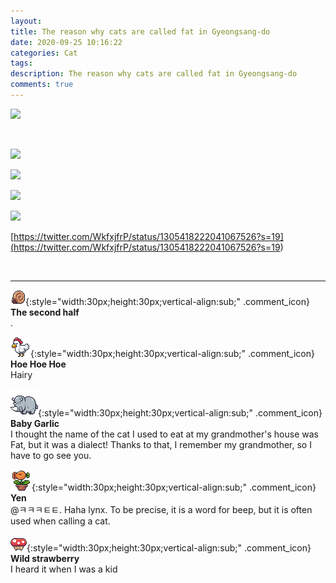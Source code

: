 ```yaml
---
layout: 
title: The reason why cats are called fat in Gyeongsang-do
date: 2020-09-25 10:16:22
categories: Cat
tags: 
description: The reason why cats are called fat in Gyeongsang-do
comments: true
---
```


![](https://blog.kakaocdn.net/dn/9UsOu/btqJvTjzded/3GUSbf5F43IoWymrWbNSb0/img.jpg)

​

![](https://blog.kakaocdn.net/dn/bBVL28/btqJrym9EJS/Cohdzyt5ipukZbwtUeINXK/img.jpg)

![](https://blog.kakaocdn.net/dn/k7x2P/btqJzsZxzkR/bvEgpo5NWqyyJ0qKwOYEIk/img.jpg)

![](https://blog.kakaocdn.net/dn/7Qsku/btqJzr7oycK/rCXn4O21yu58P7cc1jFlm0/img.jpg)

![](https://blog.kakaocdn.net/dn/EFflc/btqJyyMs3s4/IpK2SI79BH82CEMJEKDtD1/img.jpg)

[https://twitter.com/WkfxjfrP/status/1305418222041067526?s=19](<https://twitter.com/WkfxjfrP/status/1305418222041067526?s=19>)

​

* * *

![comment](/assets/character/snail.png){:style="width:30px;height:30px;vertical-align:sub;" .comment_icon} **The second half**  
.   
  
![comment](/assets/character/chicken.png){:style="width:30px;height:30px;vertical-align:sub;" .comment_icon} **Hoe Hoe Hoe**  
Hairy   
  
![comment](/assets/character/rino.png){:style="width:30px;height:30px;vertical-align:sub;" .comment_icon} **Baby Garlic**  
I thought the name of the cat I used to eat at my grandmother's house was Fat, but it was a dialect! Thanks to that, I remember my grandmother, so I have to go see you.  
  
![comment](/assets/character/plant.png){:style="width:30px;height:30px;vertical-align:sub;" .comment_icon} **Yen**  
@ㅋㅋㅋㅌㅌ. Haha lynx. To be precise, it is a word for beep, but it is often used when calling a cat.  
  
![comment](/assets/character/mushroom.png){:style="width:30px;height:30px;vertical-align:sub;" .comment_icon} **Wild strawberry**  
I heard it when I was a kid   
  

